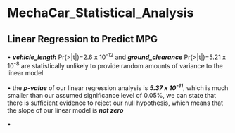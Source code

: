 # MechaCar_Statistical_Analysis
## Linear Regression to Predict MPG
• ***vehicle_length*** Pr(>|t|)=2.6 x 10<sup>-12</sup> and ***ground_clearance*** Pr(>|t|)=5.21 x 10<sup>-8</sup> are statistically unlikely to provide random amounts of variance to the linear model

• the ***p-value*** of our linear regression analysis is ***5.37 x 10<sup>-11</sup>***, which is much smaller than our assumed significance level of 0.05%, we can state that there is sufficient evidence to reject our null hypothesis, which means that the slope of our linear model is ***not zero***

• 
